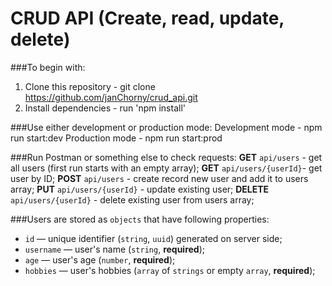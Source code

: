 # CRUD API (Create, read, update, delete)

###To begin with:
1. Clone this repository - git clone https://github.com/janChorny/crud_api.git
2. Install dependencies - run 'npm install'

###Use either development or production mode:
Development mode -  npm run start:dev
Production mode - npm run start:prod

###Run Postman or something else to check requests:
**GET** `api/users` - get all users (first run starts with an empty array);
**GET** `api/users/{userId}`- get user by ID;
**POST** `api/users` - create record new user and add it to users array;
**PUT** `api/users/{userId}` - update existing user;
**DELETE** `api/users/{userId}` - delete existing user from users array;

###Users are stored as `objects` that have following properties:
- `id` — unique identifier (`string`, `uuid`) generated on server side;
- `username` — user's name (`string`, **required**);
- `age` — user's age (`number`, **required**);
- `hobbies` — user's hobbies (`array` of `strings` or empty `array`, **required**);
